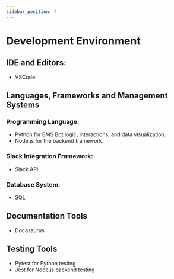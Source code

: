 ```yaml
---
sidebar_position: 4
---
```


# Development Environment

## IDE and Editors:
 - VSCode

## Languages, Frameworks and Management Systems

### Programming Language:
- Python for BMS Bot logic, interactions, and data visualization.
- Node.js for the backend framework.

### Slack Integration Framework:
- Slack API

### Database System:
- SQL

## Documentation Tools
- Docasaurus

## Testing Tools
 - Pytest for Python testing
 - Jest for Node.js backend testing
